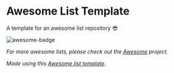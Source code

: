 # Awesome List Template

A template for an awesome list repository :sunglasses:

![awesome-badge](https://img.shields.io/badge/awesome-list_template-blue)

_For more awesome lists, please check out the [Awesome](https://github.com/sindresorhus/awesome) project._

_Made using this [Awesome list template](https://github.com/piotr-roslaniec/awesome-list-template)._
